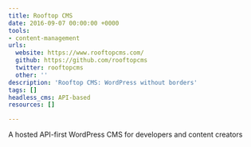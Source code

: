 ```yaml
---
title: Rooftop CMS
date: 2016-09-07 00:00:00 +0000
tools:
- content-management
urls:
  website: https://www.rooftopcms.com/
  github: https://github.com/rooftopcms
  twitter: rooftopcms
  other: ''
description: 'Rooftop CMS: WordPress without borders'
tags: []
headless_cms: API-based
resources: []

---
```

A hosted API-first WordPress CMS for developers and content creators
